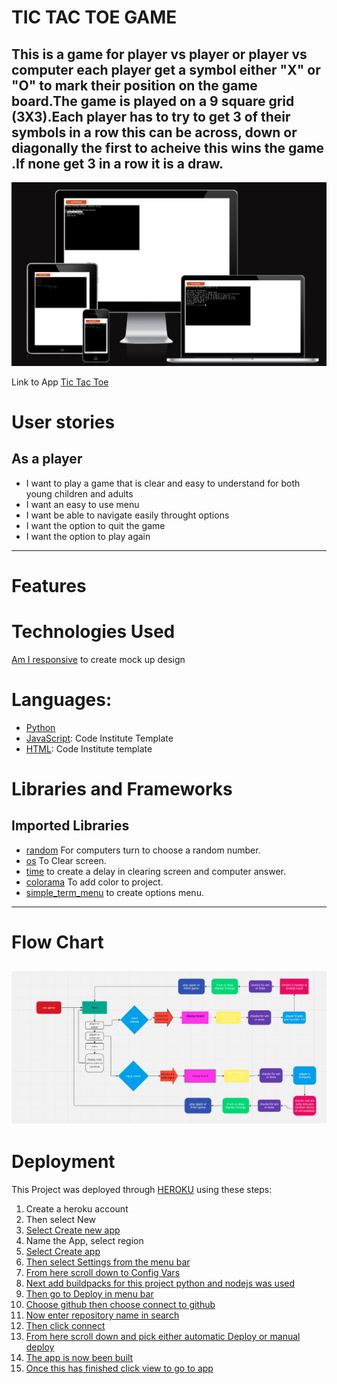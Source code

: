 # TIC TAC TOE GAME
This is a game for player vs player or player vs computer each player get a symbol either "X" or "O" to mark their position on the game board.The game is played on a 9 square grid (3X3).Each player has to try to get 3 of their symbols in a row this can be across, down or diagonally the first to acheive this wins the game .If none get 3 in a row it is a draw.
---
![Mckups](documentation/mockup.png)

Link to App [Tic Tac Toe ](https://tic-tac-toe-pp3-3dc19c748ca1.herokuapp.com/)

# User stories
## As a player 
* I want to play a game that is clear and easy to understand for both young children and adults
* I want an easy to use menu
* I want be able to navigate easily throught options
* I want the option to quit the game 
* I want the option to play again
---
# Features


# Technologies Used
[Am I responsive](https://ui.dev/amiresponsive) to create mock up design

# Languages:
* [Python](https://www.python.org/)
* [JavaScript](https://www.javascript.com/): Code Institute Template
* [HTML](https://html.com/): Code Institute template

# Libraries and Frameworks

## Imported Libraries
* [random](https://docs.python.org/3/library/random.html) For computers turn to choose a random number.
* [os](https://docs.python.org/3/library/os.html) To Clear screen.
* [time](https://docs.python.org/3/library/time.html?highlight=time#module-time) to create a delay in clearing screen and computer answer.
* [colorama](https://pypi.org/project/colorama/) To add color to project.
* [simple_term_menu](https://pypi.org/project/simple-term-menu/) to create options menu.





---
# Flow Chart
![Flowchart](documentation/flowchart.png)
---
# Deployment
This Project was deployed through [HEROKU](https://www.heroku.com/) using these steps:

1. Create a heroku account 
2. Then select New
3. [Select Create new app](documentation/heroku-new.png)
4. Name the App, select region
5. [Select Create app](documentation/name_region.png)
6. [Then select Settings from the menu bar](documentation/setting.png)
7. [From here scroll down to Config Vars](documentation/config.png)
8. [Next add buildpacks for this project python and nodejs was used](documentation/build_pack.png)
9. [Then go to Deploy in menu bar](documentation/deploy.png)
10. [Choose github then choose connect to github](documentation/deploy-method.png)
11. [Now enter repository name in search](documentation/name.png) 
12. [Then click connect](documentation/connect.png)
13. [From here scroll down and pick either automatic Deploy or manual deploy](documentation/update-deploy.png)
14. [The app is now been built](documentation/building.png)
15. [Once this has finished click view to go to app](documentation/deployed_success.png)